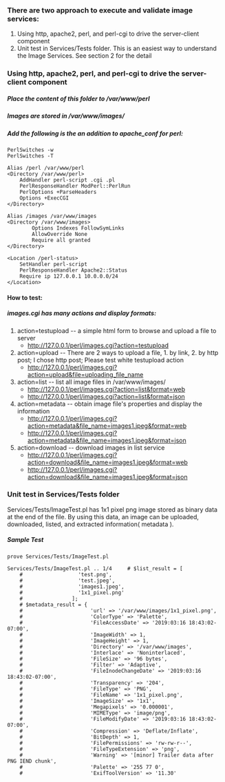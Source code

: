 ### There are two approach to execute and validate image services:
1.  Using http, apache2, perl, and perl-cgi to drive the server-client component
2.  Unit test in Services/Tests folder.  This is an easiest way to understand the Image Services.  See section 2 for the detail


### Using http, apache2, perl, and perl-cgi to drive the server-client component

##### Place the content of this folder to /var/www/perl
##### Images are stored in /var/www/images/
##### Add the following is the an addition to apache_conf for perl:
    PerlSwitches -w
    PerlSwitches -T

    Alias /perl /var/www/perl
    <Directory /var/www/perl>
        AddHandler perl-script .cgi .pl
        PerlResponseHandler ModPerl::PerlRun
        PerlOptions +ParseHeaders
        Options +ExecCGI
    </Directory>

    Alias /images /var/www/images
    <Directory /var/www/images>
            Options Indexes FollowSymLinks
            AllowOverride None
            Require all granted
    </Directory>

    <Location /perl-status>
        SetHandler perl-script
        PerlResponseHandler Apache2::Status
        Require ip 127.0.0.1 10.0.0.0/24
    </Location>

#### How to test:

##### images.cgi has many actions and display formats:
1.  action=testupload -- a simple html form to browse and upload a file to server
    *  http://127.0.0.1/perl/images.cgi?action=testupload
2.  action=upload -- There are 2 ways to upload a file, 1. by link, 2. by http post; I chose http post;  Please test white testupload action
    *  http://127.0.0.1/perl/images.cgi?action=upload&file=uploading_file_name
3.  action=list -- list all image files in /var/www/images/
    *  http://127.0.0.1/perl/images.cgi?action=list&format=web
    *  http://127.0.0.1/perl/images.cgi?action=list&format=json
4.  action=metadata -- obtain image file's properties and display the information
    *  http://127.0.0.1/perl/images.cgi?action=metadata&file_name=images1.jpeg&format=web
    *  http://127.0.0.1/perl/images.cgi?action=metadata&file_name=images1.jpeg&format=json
5.  action=download -- download images in list service
    *  http://127.0.0.1/perl/images.cgi?action=download&file_name=images1.jpeg&format=web
    *  http://127.0.0.1/perl/images.cgi?action=download&file_name=images1.jpeg&format=json



### Unit test in Services/Tests folder
Services/Tests/ImageTest.pl has 1x1 pixel png image stored as binary data at the end of the file.  By using this data, an image can be uploaded, downloaded, listed, and extracted information( metadata ).

##### Sample Test
    prove Services/Tests/ImageTest.pl 

    Services/Tests/ImageTest.pl .. 1/4     # $list_result = [
        #                  'test.png',
        #                  'test.jpeg',
        #                  'images1.jpeg',
        #                  '1x1_pixel.png'
        #                ];
        # $metadata_result = {
        #                      'url' => '/var/www/images/1x1_pixel.png',
        #                      'ColorType' => 'Palette',
        #                      'FileAccessDate' => '2019:03:16 18:43:02-07:00',
        #                      'ImageWidth' => 1,
        #                      'ImageHeight' => 1,
        #                      'Directory' => '/var/www/images',
        #                      'Interlace' => 'Noninterlaced',
        #                      'FileSize' => '96 bytes',
        #                      'Filter' => 'Adaptive',
        #                      'FileInodeChangeDate' => '2019:03:16 18:43:02-07:00',
        #                      'Transparency' => '204',
        #                      'FileType' => 'PNG',
        #                      'FileName' => '1x1_pixel.png',
        #                      'ImageSize' => '1x1',
        #                      'Megapixels' => '0.000001',
        #                      'MIMEType' => 'image/png',
        #                      'FileModifyDate' => '2019:03:16 18:43:02-07:00',
        #                      'Compression' => 'Deflate/Inflate',
        #                      'BitDepth' => 1,
        #                      'FilePermissions' => 'rw-rw-r--',
        #                      'FileTypeExtension' => 'png',
        #                      'Warning' => '[minor] Trailer data after PNG IEND chunk',
        #                      'Palette' => '255 77 0',
        #                      'ExifToolVersion' => '11.30'
